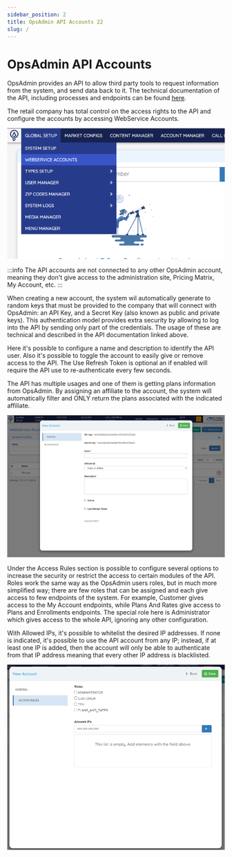 ```yaml
---
sidebar_position: 2
title: OpsAdmin API Accounts 22
slug: /
---
```


# OpsAdmin API Accounts

OpsAdmin provides an API to allow third party tools to request information from the system, and send data back to it. The technical documentation of the API, including processes and endpoints can be found [here](https://apidocs.ops-admin.com/).

The retail company has total control on the access rights to the API and configure the accounts by accessing WebService Accounts.

![](./assets/image1.png)

:::info
The API accounts are not connected to any other OpsAdmin account, meaning they don't give access to the administration site, Pricing Matrix, My Account, etc.
:::

When creating a new account, the system wil automatically generate to random keys that must be provided to the company that will connect with OpsAdmin: an API Key, and a Secret Key (also known as public and private keys). This authentication model provides extra security by allowing to log into the API by sending only part of the credentials. The usage of these are technical and described in the API documentation linked above.

Here it's possible to configure a name and description to identify the API user. Also it's possible to toggle the account to easily give or remove access to the API. The Use Refresh Token is optional an if enabled will require the API use to re-authenticate every few seconds.

The API has multiple usages and one of them is getting plans information from OpsAdmin. By assigning an affiliate to the account, the system will automatically filter and ONLY return the plans associated with the indicated affiliate.

![](./assets/image2.png)

Under the Access Rules section is possible to configure several options to increase the security or restrict the access to certain modules of the API. Roles work the same way as the OpsAdmin users roles, but in much more simplified way; there are few roles that can be assigned and each give access to few endpoints of the system. For example, Customer gives access to the My Account endpoints, while Plans And Rates give access to Plans and Enrollments endpoints. The special role here is Administrator which gives access to the whole API, ignoring any other configuration.

With Allowed IPs, it's possible to whitelist the desired IP addresses. If none is indicated, it's possible to use the API account from any IP; instead, if at least one IP is added, then the account will only be able to authenticate from that IP address meaning that every other IP address is blacklisted.

![](./assets/image3.png)
